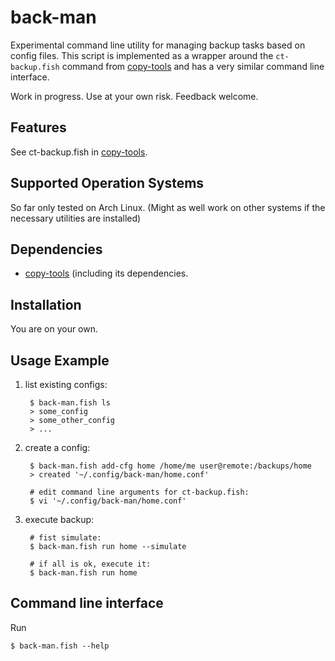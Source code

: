# back-man

Experimental command line utility for managing backup tasks based on config files.
This script is implemented as a wrapper around the `ct-backup.fish` command from [copy-tools](https://github.com/EsGeh/copy-tools) and has a very similar command line interface.

Work in progress. Use at your own risk.
Feedback welcome.

## Features

See ct-backup.fish in [copy-tools](https://github.com/EsGeh/copy-tools).

## Supported Operation Systems

So far only tested on Arch Linux.
(Might as well work on other systems if the necessary utilities are installed)

## Dependencies

- [copy-tools](https://github.com/EsGeh/copy-tools) (including its dependencies.

## Installation

You are on your own.

## Usage Example

1. list existing configs:

		$ back-man.fish ls
		> some_config
		> some_other_config
		> ...

1. create a config:

		$ back-man.fish add-cfg home /home/me user@remote:/backups/home
		> created '~/.config/back-man/home.conf'

		# edit command line arguments for ct-backup.fish:
		$ vi '~/.config/back-man/home.conf'

1. execute backup:

		# fist simulate:
		$ back-man.fish run home --simulate

		# if all is ok, execute it:
		$ back-man.fish run home

## Command line interface

Run

	$ back-man.fish --help
